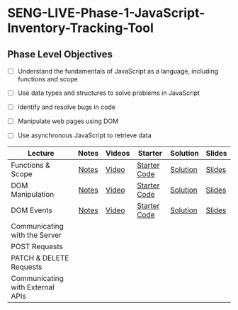 # SENG-LIVE-Phase-1-JavaScript-Inventory-Tracking-Tool
## Phase Level Objectives
- [ ] Understand the fundamentals of JavaScript as a language, including functions and scope
- [ ] Use data types and structures to solve problems in JavaScript
- [ ] Identify and resolve bugs in code
- [ ] Manipulate web pages using DOM
- [ ] Use asynchronous JavaScript to retrieve data


| Lecture                          |                                                   Notes                                                   | Videos                                               | Starter                                                                                                      | Solution                                                                                                        | Slides                                                                                                                        |
| -------------------------------- | :-------------------------------------------------------------------------------------------------------: | ---------------------------------------------------- | ------------------------------------------------------------------------------------------------------------ | --------------------------------------------------------------------------------------------------------------- | ----------------------------------------------------------------------------------------------------------------------------- |
| Functions & Scope                | [Notes](https://docs.google.com/document/d/1PZZ7wYKGDo0qAH1NpheCrKRjeqazLoKAV__sEWNcjgQ/edit?usp=sharing) | [Video](https://www.youtube.com/watch?v=GqAvAu-JyJ8) | [Starter Code](https://github.com/learn-co-students/west-se-050123-phase-1/tree/main/01_Functions_%26_Scope) | [Solution](https://github.com/learn-co-students/west-se-050123-phase-1/tree/01_solution/01_Functions_%26_Scope) | [Slides](https://raw.githack.com/learn-co-students/west-se-050123-phase-1/main/01_Functions_&_Scope/assets/export/index.html) |
| DOM Manipulation                 | [Notes](https://docs.google.com/document/d/1PZZ7wYKGDo0qAH1NpheCrKRjeqazLoKAV__sEWNcjgQ/edit?usp=sharing) | [Video](https://www.youtube.com/watch?v=BVMXfA3eayI) | [Starter Code](https://github.com/learn-co-students/west-se-050123-phase-1/tree/main/02_DOM_Manipulation)    | [Solution](https://github.com/learn-co-students/west-se-050123-phase-1/tree/02_solution/02_DOM_Manipulation)    | [Slides](https://raw.githack.com/learn-co-students/west-se-050123-phase-1/main/02_DOM_Manipulation/assets/export/index.html)  |
| DOM Events                       | [Notes](https://docs.google.com/document/d/1PZZ7wYKGDo0qAH1NpheCrKRjeqazLoKAV__sEWNcjgQ/edit?usp=sharing) | [Video](#)                                           | [Starter Code](https://github.com/learn-co-students/west-se-050123-phase-1/tree/main/03_DOM_Events)                                                                                            | [Solution](#)                                                                                                   | [Slides](#) |
| Communicating with the Server    |                                                                                                           |                                                      |                                                                                                              |                                                                                                                 |                                                                                                                               |
| POST Requests                    |                                                                                                           |                                                      |                                                                                                              |                                                                                                                 |                                                                                                                               |
| PATCH & DELETE Requests          |                                                                                                           |                                                      |                                                                                                              |                                                                                                                 |                                                                                                                               |
| Communicating with External APIs |                                                                                                           |                                                      |                                                                                                              |                                                                                                                 |                                                                                                                               |
